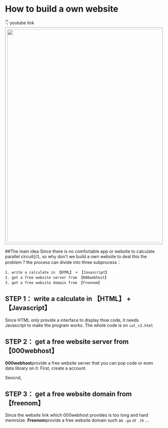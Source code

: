 # How to build a own website
👇 youtube link<br>
<kbd><a href="https://www.youtube.com/watch?v=c_hv4BbzV-I" target=_blank><img src="https://img.youtube.com/vi/c_hv4BbzV-I/maxresdefault.jpg" width="700" style="border:2px #ccc solid;padding:5px;"></a></kbd><br> 

##The main idea
Since there is no comfortable app or website to calculate parallel circuit(//), 
so why don't we build a own website to deal this the problem ?
the process can divide into three subprocess：
```
1. write a calculate in 【HTML】 + 【Javascript】
2. get a free website server from 【000webhost】
3. get a free website domain from 【freenom】
```

## STEP 1： write a calculate in 【HTML】 + 【Javascript】
Since HTML only provide a interface to display thoe code, it needs Javascript to make the program works.
The whole code is on ```cal_v2.html```

## STEP 2： get a free website server from 【000webhost】
<b>000webhost</b>provide a free website server that you can pop code or even data library on it.
First, create a account.

Seocnd, 

## STEP 3： get a free website domain from 【freenom】
Since the website link which 000webhost provides is too long and hard memroize.
<b>Freenom</b>provide a free website domain such as ```.ga``` or ```.tk``` ...


